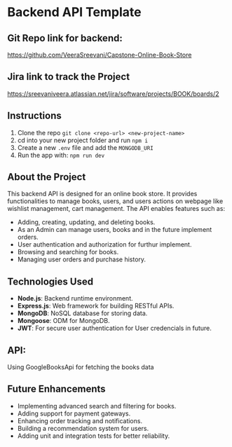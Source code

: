 # Backend API Template

## Git Repo link for backend:
https://github.com/VeeraSreevani/Capstone-Online-Book-Store

## Jira link to track the Project 
https://sreevaniveera.atlassian.net/jira/software/projects/BOOK/boards/2

## Instructions

1. Clone the repo `git clone <repo-url> <new-project-name>`
2. cd into your new project folder and run `npm i`
3. Create a new `.env` file and add the `MONGODB_URI`
4. Run the app with: `npm run dev`

## About the Project

This backend API is designed for an online book store. It provides functionalities to manage books, users, and users actions on webpage like wishlist management, cart management. The API enables features such as:

- Adding, creating, updating, and deleting books.
- As an Admin can manage users, books and in the future implement orders.
- User authentication and authorization for furthur implement.
- Browsing and searching for books.
- Managing user orders and purchase history.

## Technologies Used

- **Node.js**: Backend runtime environment.
- **Express.js**: Web framework for building RESTful APIs.
- **MongoDB**: NoSQL database for storing data.
- **Mongoose**: ODM for MongoDB.
- **JWT**: For secure user authentication for User credencials in future.

## API: 
Using GoogleBooksApi for fetching the books data

## Future Enhancements

- Implementing advanced search and filtering for books.
- Adding support for payment gateways.
- Enhancing order tracking and notifications.
- Building a recommendation system for users.
- Adding unit and integration tests for better reliability.

